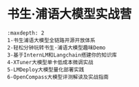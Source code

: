 # 书生·浦语大模型实战营

```{toctree}
:maxdepth: 2
1-书生浦语大模型全链路开源开放体系
2-轻松分钟玩转书生·浦语大模型趣味Demo
3-基于InternLM和Langchain搭建你的知识库
4-XTuner大模型单卡低成本微调实战
5-LMDeploy大模型量化部署实践
6-OpenCompass大模型评测解读及实战指南
```